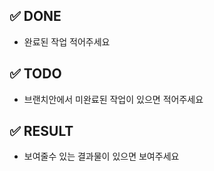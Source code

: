 ## ✅ DONE
 - 완료된 작업 적어주세요

## ✅ TODO
 - 브랜치안에서 미완료된 작업이 있으면 적어주세요

## ✅ RESULT
 - 보여줄수 있는 결과물이 있으면 보여주세요
